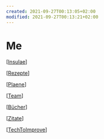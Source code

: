```yaml
---
created: 2021-09-27T00:13:05+02:00
modified: 2021-09-27T00:13:21+02:00
---
```


# Me

[[Insulae]]

[[Rezepte]]

[[Plaene]]

[[Team]]

[[Bücher]]

[[Zitate]]

[[TechToImprove]]



[//begin]: # "Autogenerated link references for markdown compatibility"
[Insulae]: ../Insulae/Insulae "Insulae"
[Rezepte]: ../Rezepte/Rezepte "Rezepte"
[Plaene]: Plaene "Pläne"
[Team]: ../Work/Team "Team DevOps Systems"
[Bücher]: ../Books/Bücher "Bücher"
[Zitate]: ../Zitate/Zitate "Zitate"
[TechToImprove]: TechToImprove "Tech to Improve"
[//end]: # "Autogenerated link references"
